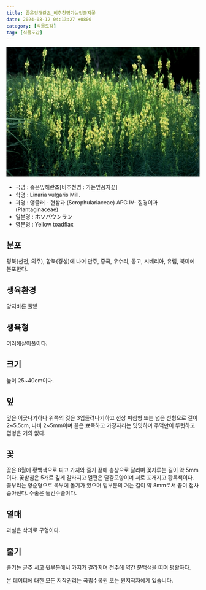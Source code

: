 ```yaml
---
title: 좁은잎해란초_비추천명가는잎꽁지꽃
date: 2024-08-12 04:13:27 +0800
category: [식물도감]
tag: [식물도감]
---
```




![좁은잎해란초[비추천명 : 가는잎꽁지꽃]](/assets/img/fileUpload/plants/basic/Scrophulariaceae/Linaria/9495/1_th2.JPG)
- 국명 : 좁은잎해란초[비추천명 : 가는잎꽁지꽃]
- 학명 : Linaria vulgaris Mill.
- 과명 : 앵글러 - 현삼과 (Scrophulariaceae) APG Ⅳ- 질경이과 (Plantaginaceae)
- 일본명 : ホソバウンラン
- 영문명 : Yellow toadflax


## 분포
평북(선천, 의주), 함북(경성)에 나며 만주, 중국, 우수리, 몽고, 시베리아, 유럽, 북미에 분포한다.
## 생육환경
양지바른 풀밭
## 생육형
여러해살이풀이다.
## 크기
높이 25~40cm이다.
## 잎
잎은 어긋나기하나 위쪽의 것은 3엽돌려나기하고 선상 피침형 또는 넓은 선형으로 길이 2~5.5cm, 나비 2~5mm이며 끝은 뾰족하고 가장자리는 밋밋하며 주맥만이 뚜렷하고 엽병은 거의 없다.
## 꽃
꽃은 8월에 황백색으로 피고 가지와 줄기 끝에 총상으로 달리며 꽃자루는 길이 약 5mm이다. 꽃받침은 5개로 깊게 갈라지고 열편은 달걀모양이며 서로 포개지고 황록색이다. 꽃부리는 양순형으로 목부에 돌기가 있으며 밑부분의 거는 길이 약 8mm로서 끝이 점차 좁아진다. 수술은 둘긴수술이다.
## 열매
과실은 삭과로 구형이다.
## 줄기
줄기는 곧추 서고 윗부분에서 가지가 갈라지며 전주에 약간 분백색을 띠며 평활하다.






본 데이터에 대한 모든 저작권리는 국립수목원 또는 원저작자에게 있습니다.
